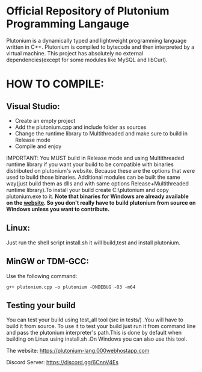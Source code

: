 # Official Repository of Plutonium Programming Langauge

Plutonium is a dynamically typed and lightweight programming language written in C++. Plutonium is compiled to bytecode and then interpreted by a virtual machine. This project has absolutely no external dependencies(except for some modules like MySQL and libCurl).

# HOW TO COMPILE:

## Visual Studio:
    
- Create an empty project
- Add the plutonium.cpp and include folder as sources
- Change the runtime library to Multithreaded and make sure to build in Release mode
- Compile and enjoy

IMPORTANT: You MUST build in Release mode and using Multithreaded runtime library if you want your build to be compatible with
binaries distributed on plutonium's website. Because these are the options that were used to build those binaries.
Additional modules can be built the same way(just build them as dlls and with same options Release+Multithreaded runtime library).To install your build create C:\plutonium and copy plutonium.exe to it. **Note that binaries for Windows are already available on the [website](https://plutonium-lang.000webhostapp.com). So you don't really have to build plutonium from source on Windows unless you want to contribute.**
    
## Linux:
Just run the shell script install.sh it will build,test and install plutonium. 
   
## MinGW or TDM-GCC:
Use the following command:
   
```g++ plutonium.cpp -o plutonium -DNDEBUG -O3 -m64```
## Testing your build

You can test your build using test_all tool (src in tests/) .You will have to build it from source. To use it to test your build just run it from command line and pass the plutonium interpreter's path.This is done by default when building on Linux using install.sh .On Windows you can also use this tool.

The website: https://plutonium-lang.000webhostapp.com

Discord Server: https://discord.gg/6CnnV4Es
